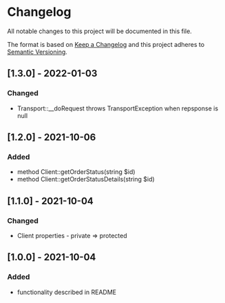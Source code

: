 # Changelog
All notable changes to this project will be documented in this file.

The format is based on [Keep a Changelog](http://keepachangelog.com/en/1.0.0/)
and this project adheres to [Semantic Versioning](http://semver.org/spec/v2.0.0.html).

## [1.3.0] - 2022-01-03
### Changed
- Transport::__doRequest throws TransportException when repsponse is null

## [1.2.0] - 2021-10-06
### Added
- method Client::getOrderStatus(string $id)
- method Client::getOrderStatusDetails(string $id)

## [1.1.0] - 2021-10-04
### Changed
- Client properties - private => protected

## [1.0.0] - 2021-10-04
### Added
- functionality described in README
